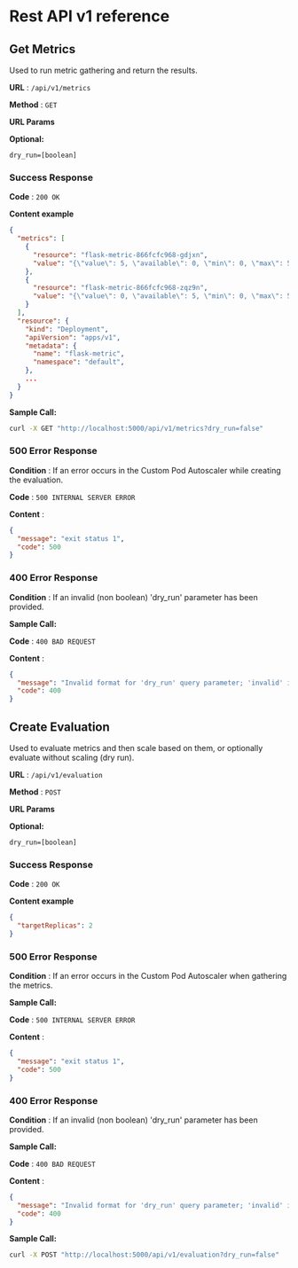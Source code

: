 # Rest API v1 reference

## Get Metrics

Used to run metric gathering and return the results.

**URL** : `/api/v1/metrics`

**Method** : `GET`

**URL Params**

**Optional:**

`dry_run=[boolean]`

### Success Response

**Code** : `200 OK`

**Content example**

```json
{
  "metrics": [
    {
      "resource": "flask-metric-866fcfc968-gdjxn",
      "value": "{\"value\": 5, \"available\": 0, \"min\": 0, \"max\": 5}"
    },
    {
      "resource": "flask-metric-866fcfc968-zqz9n",
      "value": "{\"value\": 0, \"available\": 5, \"min\": 0, \"max\": 5}"
    }
  ],
  "resource": {
    "kind": "Deployment",
    "apiVersion": "apps/v1",
    "metadata": {
      "name": "flask-metric",
      "namespace": "default",
    },
    ...
  }
}

```

**Sample Call:**

```bash
curl -X GET "http://localhost:5000/api/v1/metrics?dry_run=false"
```

### 500 Error Response

**Condition** : If an error occurs in the Custom Pod Autoscaler while creating the evaluation.

**Code** : `500 INTERNAL SERVER ERROR`

**Content** :

```json
{
  "message": "exit status 1",
  "code": 500
}
```

### 400 Error Response

**Condition** : If an invalid (non boolean) 'dry_run' parameter has been provided.

**Sample Call:**

**Code** : `400 BAD REQUEST`

**Content** :

```json
{
  "message": "Invalid format for 'dry_run' query parameter; 'invalid' is not a valid boolean value",
  "code": 400
}
```

## Create Evaluation

Used to evaluate metrics and then scale based on them, or optionally evaluate without scaling (dry run).

**URL** : `/api/v1/evaluation`

**Method** : `POST`

**URL Params**

**Optional:**

`dry_run=[boolean]`

### Success Response

**Code** : `200 OK`

**Content example**

```json
{
  "targetReplicas": 2
}
```

### 500 Error Response

**Condition** : If an error occurs in the Custom Pod Autoscaler when gathering the metrics.

**Sample Call:**

**Code** : `500 INTERNAL SERVER ERROR`

**Content** :

```json
{
  "message": "exit status 1",
  "code": 500
}
```

### 400 Error Response

**Condition** : If an invalid (non boolean) 'dry_run' parameter has been provided.

**Sample Call:**

**Code** : `400 BAD REQUEST`

**Content** :

```json
{
  "message": "Invalid format for 'dry_run' query parameter; 'invalid' is not a valid boolean value",
  "code": 400
}
```

**Sample Call:**

```bash
curl -X POST "http://localhost:5000/api/v1/evaluation?dry_run=false"
```